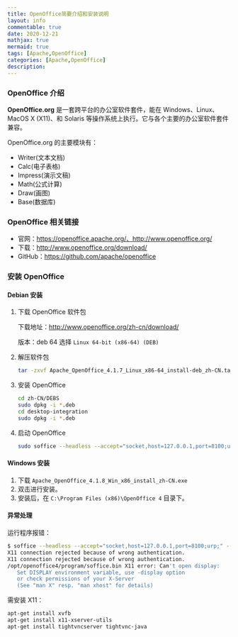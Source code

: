 ```yaml
---
title: OpenOffice简要介绍和安装说明
layout: info
commentable: true
date: 2020-12-21
mathjax: true
mermaid: true
tags: [Apache,OpenOffice]
categories: [Apache,OpenOffice]
description: 
---
```


### OpenOffice 介绍

**OpenOffice.org** 是一套跨平台的办公室软件套件，能在 Windows、Linux、MacOS X (X11)、和 Solaris 等操作系统上执行。它与各个主要的办公室软件套件兼容。

OpenOffice.org 的主要模块有：

- Writer(文本文档)
- Calc(电子表格)
- Impress(演示文稿)
- Math(公式计算)
- Draw(画图)
- Base(数据库)

<!--more-->

### OpenOffice 相关链接

- 官网：https://openoffice.apache.org/、http://www.openoffice.org/
- 下载：http://www.openoffice.org/download/
- GitHub：https://github.com/apache/openoffice

### 安装 OpenOffice

#### Debian 安装

1. 下载 OpenOffice 软件包

   下载地址：http://www.openoffice.org/zh-cn/download/

   版本：deb 64 选择 `Linux 64-bit (x86-64) (DEB)`

2. 解压软件包

   ```bash
   tar -zxvf Apache_OpenOffice_4.1.7_Linux_x86-64_install-deb_zh-CN.tar.gz
   ```

3. 安装 OpenOffice

   ```bash
   cd zh-CN/DEBS
   sudo dpkg -i *.deb
   cd desktop-integration
   sudo dpkg -i *.deb
   ```

4. 启动 OpenOffice

   ```bash
   sudo soffice --headless --accept="socket,host=127.0.0.1,port=8100;urp;" --nofirststartwizard &
   ```

#### Windows 安装

1. 下载 `Apache_OpenOffice_4.1.8_Win_x86_install_zh-CN.exe`
2. 双击进行安装。
3. 安装后，在 `C:\Program Files (x86)\OpenOffice 4` 目录下。

#### 异常处理

运行程序报错：

```bash
$ soffice --headless --accept="socket,host=127.0.0.1,port=8100;urp;" --nofirststartwizard
X11 connection rejected because of wrong authentication.
X11 connection rejected because of wrong authentication.
/opt/openoffice4/program/soffice.bin X11 error: Can't open display:
   Set DISPLAY environment variable, use -display option
   or check permissions of your X-Server
   (See "man X" resp. "man xhost" for details)
```

需安装 X11：

```bash
apt-get install xvfb
apt-get install x11-xserver-utils
apt-get install tightvncserver tightvnc-java
```




